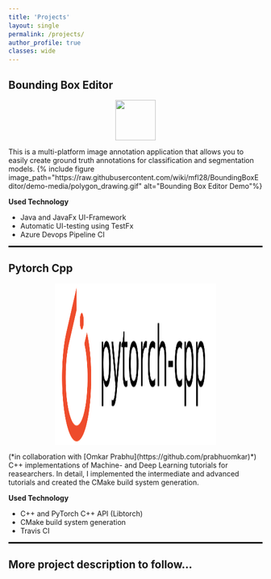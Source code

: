 ```yaml
---
title: 'Projects'
layout: single
permalink: /projects/
author_profile: true
classes: wide
---
```

## Bounding Box Editor [<i class="fab fa-fw fa-github"></i>](https://github.com/mfl28/BoundingBoxEditor)
<p align="center">
    <img src="https://raw.githubusercontent.com/mfl28/BoundingBoxEditor/master/src/main/resources/icons/app_icon.svg" height= "80" width="80" align="center"/>  
</p>
This is a multi-platform image annotation application that allows you to easily create ground truth annotations for classification and segmentation models.
{% include figure image_path="https://raw.githubusercontent.com/wiki/mfl28/BoundingBoxEditor/demo-media/polygon_drawing.gif" alt="Bounding Box Editor Demo"%}

**Used Technology**
* Java and JavaFx UI-Framework
* Automatic UI-testing using TestFx
* Azure Devops Pipeline CI

<hr style="height:3px;color:black;background-color:black">

## Pytorch Cpp [<i class="fab fa-fw fa-github"></i>](https://github.com/prabhuomkar/pytorch-cpp) 
<p align="center">
    <img src="https://raw.githubusercontent.com/prabhuomkar/pytorch-cpp/master/images/pytorch_cpp.png" height= "320" width="320" align="center"/>  
</p>
(*in collaboration with [Omkar Prabhu](https://github.com/prabhuomkar)*)   
C++ implementations of Machine- and Deep Learning tutorials for reasearchers. In detail, I implemented the intermediate and advanced tutorials and created the CMake build system generation.

**Used Technology**
* C++ and PyTorch C++ API (Libtorch)
* CMake build system generation
* Travis CI

<hr style="height:3px;color:black;background-color:black">

## More project description to follow...
